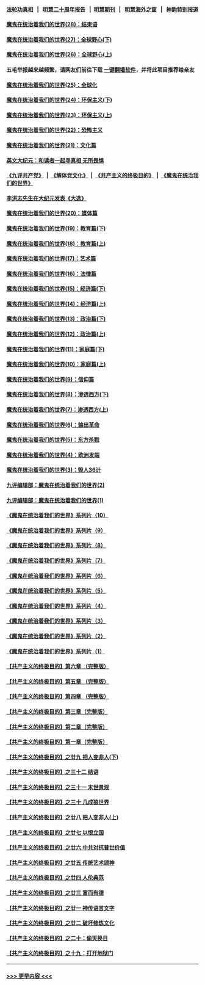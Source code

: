 #### [法轮功真相](https://github.com/gfw-breaker/truth/blob/master/README.md?t=0) &nbsp;&nbsp;|&nbsp;&nbsp; [明慧二十周年报告](https://github.com/gfw-breaker/mh-reports/blob/master/README.md?t=0) &nbsp;&nbsp;|&nbsp;&nbsp;[明慧期刊](https://github.com/gfw-breaker/mh-qikan) &nbsp;&nbsp;|&nbsp;&nbsp; [明慧海外之窗](https://github.com/gfw-breaker/mh-news/blob/master/README.md?t=0) &nbsp;&nbsp;|&nbsp;&nbsp; [神韵特别报道](https://github.com/gfw-breaker/mh-news/blob/master/shenyun.md?t=0)
#### [魔鬼在统治着我们的世界(28)：结束语](../pages/nsc422/n10936246.md?t=07061151) 
#### [魔鬼在统治着我们的世界(27)：全球野心(下)](../pages/nsc422/n10928319.md?t=07061151) 
#### [魔鬼在统治着我们的世界(26)：全球野心(上)](../pages/nsc422/n10900318.md?t=07061151) 
#### 五毛举报越来越频繁，请网友们前往下载 [一键翻墙软件](https://github.com/gfw-breaker/ssr-accounts)，并将此项目推荐给亲友
#### [魔鬼在统治着我们的世界(25)：全球化](../pages/nsc422/n10788205.md?t=07061151) 
#### [魔鬼在统治着我们的世界(24)：环保主义(下)](../pages/nsc422/n10695307.md?t=07061151) 
#### [魔鬼在统治着我们的世界(23)：环保主义(上)](../pages/nsc422/n10688613.md?t=07061151) 
#### [魔鬼在统治着我们的世界(22)：恐怖主义](../pages/nsc422/n10614727.md?t=07061151) 
#### [魔鬼在统治着我们的世界(21)：文化篇](../pages/nsc422/n10597706.md?t=07061151) 
#### [英文大纪元：和读者一起寻真相 无所畏惧](../pages/nsc422/n12542027.md?t=07061151) 
#### [《九评共产党》](https://github.com/begood0513/9ping.md/blob/master/README.md) &nbsp;|&nbsp; [《解体党文化》](../../../../jtdwh.md/blob/master/README.md)  &nbsp;|&nbsp; [《共产主义的终极目的》](../../../../gczydzjmd.md/blob/master/README.md) &nbsp;|&nbsp; [《魔鬼在统治我们的世界》](../../../../mgztzwmdsj.md/blob/master/README.md) 
#### [李洪志先生在大纪元发表《大选》](../pages/nsc422/n12534746.md?t=07061151) 
#### [魔鬼在统治着我们的世界(20)：媒体篇](../pages/nsc422/n10586579.md?t=07061151) 
#### [魔鬼在统治着我们的世界(19)：教育篇(下)](../pages/nsc422/n10564808.md?t=07061151) 
#### [魔鬼在统治着我们的世界(18)：教育篇(上)](../pages/nsc422/n10526970.md?t=07061151) 
#### [魔鬼在统治着我们的世界(17)：艺术篇](../pages/nsc422/n10499093.md?t=07061151) 
#### [魔鬼在统治着我们的世界(16)：法律篇](../pages/nsc422/n10485969.md?t=07061151) 
#### [魔鬼在统治着我们的世界(15)：经济篇(下)](../pages/nsc422/n10469975.md?t=07061151) 
#### [魔鬼在统治着我们的世界(14)：经济篇(上)](../pages/nsc422/n10457370.md?t=07061151) 
#### [魔鬼在统治着我们的世界(13)：政治篇(下)](../pages/nsc422/n10448270.md?t=07061151) 
#### [魔鬼在统治着我们的世界(12)：政治篇(上)](../pages/nsc422/n10444576.md?t=07061151) 
#### [魔鬼在统治着我们的世界(11)：家庭篇(下)](../pages/nsc422/n10440961.md?t=07061151) 
#### [魔鬼在统治着我们的世界(10)：家庭篇(上)](../pages/nsc422/n10435448.md?t=07061151) 
#### [魔鬼在统治着我们的世界(9)：信仰篇](../pages/nsc422/n10432159.md?t=07061151) 
#### [魔鬼在统治着我们的世界(8)：渗透西方(下)](../pages/nsc422/n10429603.md?t=07061151) 
#### [魔鬼在统治着我们的世界(7)：渗透西方(上)](../pages/nsc422/n10426013.md?t=07061151) 
#### [魔鬼在统治着我们的世界(6)：输出革命](../pages/nsc422/n10421536.md?t=07061151) 
#### [魔鬼在统治着我们的世界(5)：东方杀戮](../pages/nsc422/n10417707.md?t=07061151) 
#### [魔鬼在统治着我们的世界(4)：欧洲发端](../pages/nsc422/n10414890.md?t=07061151) 
#### [魔鬼在统治着我们的世界(3)：毁人36计](../pages/nsc422/n10411583.md?t=07061151) 
#### [九评编辑部：魔鬼在统治着我们的世界(2)](../pages/nsc422/n10410036.md?t=07061151) 
#### [九评编辑部：魔鬼在统治着我们的世界(1)](../pages/nsc422/n10406825.md?t=07061151) 
#### [《魔鬼在统治着我们的世界》系列片（10）](../pages/nsc422/n12292670.md?t=07061151) 
#### [《魔鬼在统治着我们的世界》系列片（9）](../pages/nsc422/n12290859.md?t=07061151) 
#### [《魔鬼在统治着我们的世界》系列片（8）](../pages/nsc422/n12287445.md?t=07061151) 
#### [《魔鬼在统治着我们的世界》系列片（7）](../pages/nsc422/n12283425.md?t=07061151) 
#### [《魔鬼在统治着我们的世界》系列片（6）](../pages/nsc422/n12282314.md?t=07061151) 
#### [《魔鬼在统治着我们的世界》系列片（5）](../pages/nsc422/n12281419.md?t=07061151) 
#### [《魔鬼在统治着我们的世界》系列片（4）](../pages/nsc422/n12274024.md?t=07061151) 
#### [《魔鬼在统治着我们的世界》系列片（3）](../pages/nsc422/n12271322.md?t=07061151) 
#### [《魔鬼在统治着我们的世界》系列片（2）](../pages/nsc422/n12269049.md?t=07061151) 
#### [《魔鬼在统治着我们的世界》系列片（1）](../pages/nsc422/n12267575.md?t=07061151) 
#### [【共产主义的终极目的】第六章 （完整版）](../pages/nsc422/n11428913.md?t=07061151) 
#### [【共产主义的终极目的】第五章 （完整版）](../pages/nsc422/n11428912.md?t=07061151) 
#### [【共产主义的终极目的】第四章 （完整版）](../pages/nsc422/n11428907.md?t=07061151) 
#### [【共产主义的终极目的】第三章（完整版）](../pages/nsc422/n11428848.md?t=07061151) 
#### [【共产主义的终极目的】第二章（完整版）](../pages/nsc422/n11428831.md?t=07061151) 
#### [【共产主义的终极目的】第一章（完整版）](../pages/nsc422/n11417651.md?t=07061151) 
#### [【共产主义的终极目的】之廿九 把人变非人(下)](../pages/nsc422/n11344140.md?t=07061151) 
#### [【共产主义的终极目的】之三十二 结语](../pages/nsc422/n11360535.md?t=07061151) 
#### [【共产主义的终极目的】之三十一 末世景观](../pages/nsc422/n11351129.md?t=07061151) 
#### [【共产主义的终极目的】之三十 几成狼世界](../pages/nsc422/n11348280.md?t=07061151) 
#### [【共产主义的终极目的】之廿八 把人变非人(上)](../pages/nsc422/n11340492.md?t=07061151) 
#### [【共产主义的终极目的】之廿七 以恨立国](../pages/nsc422/n11336944.md?t=07061151) 
#### [【共产主义的终极目的】之廿六 中共对抗普世价值](../pages/nsc422/n11324785.md?t=07061151) 
#### [【共产主义的终极目的】之廿五 传统艺术颂神](../pages/nsc422/n11296396.md?t=07061151) 
#### [【共产主义的终极目的】之廿四 人伦典范](../pages/nsc422/n11296397.md?t=07061151) 
#### [【共产主义的终极目的】之廿三 富而有德](../pages/nsc422/n11283598.md?t=07061151) 
#### [【共产主义的终极目的】之廿一 神传语言文字](../pages/nsc422/n11263265.md?t=07061151) 
#### [【共产主义的终极目的】之廿二 破坏修炼文化](../pages/nsc422/n11245728.md?t=07061151) 
#### [【共产主义的终极目的】之二十：偷天换日](../pages/nsc422/n11238846.md?t=07061151) 
#### [【共产主义的终极目的】之十九：打开地狱门](../pages/nsc422/n11206376.md?t=07061151) 

----
#### [ >>> 更早内容 <<< ](../indexes/nsc422-earlier.md)
